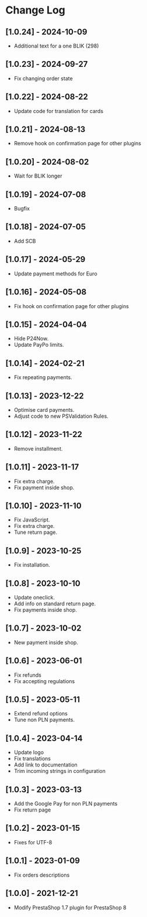 # Change Log
## [1.0.24] - 2024-10-09
- Additional text for a one BLIK (298)

## [1.0.23] - 2024-09-27
- Fix changing order state

## [1.0.22] - 2024-08-22
- Update code for translation for cards

## [1.0.21] - 2024-08-13
- Remove hook on confirmation page for other plugins

## [1.0.20] - 2024-08-02
- Wait for BLIK longer

## [1.0.19] - 2024-07-08
- Bugfix

## [1.0.18] - 2024-07-05
- Add SCB

## [1.0.17] - 2024-05-29
- Update payment methods for Euro

## [1.0.16] - 2024-05-08
- Fix hook on confirmation page for other plugins

## [1.0.15] - 2024-04-04
- Hide P24Now.
- Update PayPo limits.

## [1.0.14] - 2024-02-21
- Fix repeating payments.

## [1.0.13] - 2023-12-22
- Optimise card payments.
- Adjust code to new PSValidation Rules.

## [1.0.12] - 2023-11-22
- Remove installment.

## [1.0.11] - 2023-11-17
- Fix extra charge.
- Fix payment inside shop.

## [1.0.10] - 2023-11-10
- Fix JavaScript.
- Fix extra charge.
- Tune return page.

## [1.0.9] - 2023-10-25
- Fix installation.

## [1.0.8] - 2023-10-10
- Update oneclick.
- Add info on standard return page.
- Fix payments inside shop.

## [1.0.7] - 2023-10-02
- New payment inside shop.

## [1.0.6] - 2023-06-01
- Fix refunds
- Fix accepting regulations

## [1.0.5] - 2023-05-11
- Extend refund options
- Tune non PLN payments.

## [1.0.4] - 2023-04-14
- Update logo
- Fix translations
- Add link to documentation
- Trim incoming strings in configuration

## [1.0.3] - 2023-03-13
- Add the Google Pay for non PLN payments
- Fix return page

## [1.0.2] - 2023-01-15
- Fixes for UTF-8

## [1.0.1] - 2023-01-09
- Fix orders descriptions

## [1.0.0] - 2021-12-21
- Modify PrestaShop 1.7 plugin for PrestaShop 8
